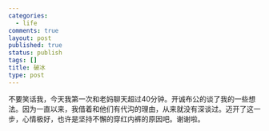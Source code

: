 ```yaml
--- 
categories: 
  - life
comments: true
layout: post
published: true
status: publish
tags: []
title: 破冰
type: post
---
```

<div id="msgcns!3725CC0EE38B1F6!1050" class="bvMsg">不要笑话我，今天我第一次和老妈聊天超过40分钟。开诚布公的谈了我的一些想法。因为一直以来，我借着和他们有代沟的理由，从来就没有深谈过。迈开了这一步，心情极好，也许是坚持不懈的穿红内裤的原因吧。谢谢啦。<br>
</div>

